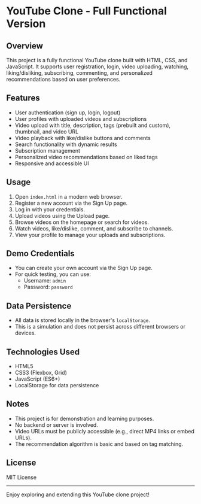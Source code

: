 # YouTube Clone - Full Functional Version

## Overview

This project is a fully functional YouTube clone built with HTML, CSS, and JavaScript. It supports user registration, login, video uploading, watching, liking/disliking, subscribing, commenting, and personalized recommendations based on user preferences.

## Features

- User authentication (sign up, login, logout)
- User profiles with uploaded videos and subscriptions
- Video upload with title, description, tags (prebuilt and custom), thumbnail, and video URL
- Video playback with like/dislike buttons and comments
- Search functionality with dynamic results
- Subscription management
- Personalized video recommendations based on liked tags
- Responsive and accessible UI

## Usage

1. Open `index.html` in a modern web browser.
2. Register a new account via the Sign Up page.
3. Log in with your credentials.
4. Upload videos using the Upload page.
5. Browse videos on the homepage or search for videos.
6. Watch videos, like/dislike, comment, and subscribe to channels.
7. View your profile to manage your uploads and subscriptions.

## Demo Credentials

- You can create your own account via the Sign Up page.
- For quick testing, you can use:
  - Username: `admin`
  - Password: `password`

## Data Persistence

- All data is stored locally in the browser's `localStorage`.
- This is a simulation and does not persist across different browsers or devices.

## Technologies Used

- HTML5
- CSS3 (Flexbox, Grid)
- JavaScript (ES6+)
- LocalStorage for data persistence

## Notes

- This project is for demonstration and learning purposes.
- No backend or server is involved.
- Video URLs must be publicly accessible (e.g., direct MP4 links or embed URLs).
- The recommendation algorithm is basic and based on tag matching.

## License

MIT License

---

Enjoy exploring and extending this YouTube clone project!
